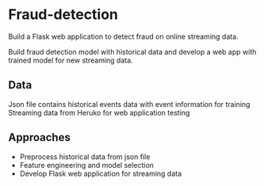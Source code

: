 # Fraud-detection
Build a Flask web application to detect fraud on online streaming data.

Build fraud detection model with historical data and develop a web app with trained model for new streaming data.

## Data
Json file contains historical events data with event information for training
Streaming data from Heruko for web application testing

## Approaches
- Preprocess historical data from json file
- Feature engineering and model selection
- Develop Flask web application for streaming data
